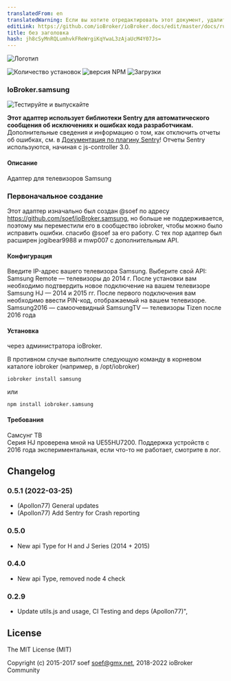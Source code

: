 ```yaml
---
translatedFrom: en
translatedWarning: Если вы хотите отредактировать этот документ, удалите поле «translationFrom», в противном случае этот документ будет снова автоматически переведен
editLink: https://github.com/ioBroker/ioBroker.docs/edit/master/docs/ru/adapterref/iobroker.samsung/README.md
title: без заголовка
hash: jh8cSyMnRQLumhvkFReWrgiKqYwaL3zAjaUcM4Y07Js=
---
```

![Логотип](../../../en/adapterref/iobroker.samsung/admin/samsung.png)

![Количество установок](http://iobroker.live/badges/samsung-stable.svg)
![версия NPM](http://img.shields.io/npm/v/iobroker.samsung.svg)
![Загрузки](https://img.shields.io/npm/dm/iobroker.samsung.svg)

### IoBroker.samsung
![Тестируйте и выпускайте](https://github.com/iobroker-community-adapters/ioBroker.samsung/workflows/Test%20and%20Release/badge.svg) <!-- [![Статус перевода](https://weblate.iobroker.net/widgets/adapters/-/samsung/svg-badge.svg)](https://weblate.iobroker.net/engage/adapters/?utm_source=widget) -->

**Этот адаптер использует библиотеки Sentry для автоматического сообщения об исключениях и ошибках кода разработчикам.** Дополнительные сведения и информацию о том, как отключить отчеты об ошибках, см. в [Документация по плагину Sentry](https://github.com/ioBroker/plugin-sentry#plugin-sentry)! Отчеты Sentry используются, начиная с js-controller 3.0.

#### Описание
Адаптер для телевизоров Samsung

### Первоначальное создание
Этот адаптер изначально был создан @soef по адресу https://github.com/soef/ioBroker.samsung, но больше не поддерживается, поэтому мы переместили его в сообщество iobroker, чтобы можно было исправить ошибки. спасибо @soef за его работу.
С тех пор адаптер был расширен jogibear9988 и mwp007 с дополнительным API.

#### Конфигурация
Введите IP-адрес вашего телевизора Samsung.
Выберите свой API: Samsung Remote — телевизоры до 2014 г. После установки вам необходимо подтвердить новое подключение на вашем телевизоре Samsung HJ — 2014 и 2015 гг. После первого подключения вам необходимо ввести PIN-код, отображаемый на вашем телевизоре.
Samsung2016 — самоочевидный SamsungTV — телевизоры Tizen после 2016 года

#### Установка
через администратора ioBroker.

В противном случае выполните следующую команду в корневом каталоге iobroker (например, в /opt/iobroker)

```
iobroker install samsung
```

или

```
npm install iobroker.samsung
```

#### Требования
Самсунг ТВ<br> Серия HJ проверена мной на UE55HU7200. Поддержка устройств с 2016 года экспериментальная, если что-то не работает, смотрите в лог.

## Changelog
### 0.5.1 (2022-03-25)
* (Apollon77) General updates
* (Apollon77) Add Sentry for Crash reporting

### 0.5.0
* New api Type for H and J Series (2014 + 2015)

### 0.4.0
* New api Type, removed node 4 check

### 0.2.9
* Update utils.js and usage, CI Testing and deps (Apollon77)",

## License
The MIT License (MIT)

Copyright (c) 2015-2017 soef <soef@gmx.net>, 2018-2022 ioBroker Community
